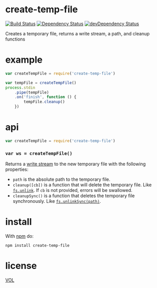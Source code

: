 create-temp-file
================

[![Build Status](https://travis-ci.org/ArtskydJ/create-temp-file.svg)](https://travis-ci.org/ArtskydJ/create-temp-file)
[![Dependency Status](https://david-dm.org/artskydj/create-temp-file.svg)](https://david-dm.org/artskydj/create-temp-file)
[![devDependency Status](https://david-dm.org/artskydj/create-temp-file/dev-status.svg)](https://david-dm.org/artskydj/create-temp-file#info=devDependencies)

Creates a temporary file, returns a write stream, a path, and cleanup functions

# example

```js
var createTempFile = require('create-temp-file')

var tempFile = createTempFile()
process.stdin
	.pipe(tempFile)
	.on('finish', function () {
		tempFile.cleanup()
	})
```

# api

```js
var createTempFile = require('create-temp-file')
```

### `var ws = createTempFile()`

Returns a [write stream](https://nodejs.org/api/fs.html#fs_class_fs_writestream) to the new temporary file with the following properties:
- `path` is the absolute path to the temporary file.
- `cleanup([cb])` is a function that will delete the temporary file. Like [`fs.unlink`](https://nodejs.org/api/fs.html#fs_fs_unlink_path_callback). If `cb` is not provided, errors will be swallowed.
- `cleanupSync()` is a function that deletes the temporary file synchronously. Like [`fs.unlinkSync(path)`](https://nodejs.org/api/fs.html#fs_fs_unlinksync_path).

# install

With [npm](https://npmjs.com/) do:

```
npm install create-temp-file
```

# license

[VOL](http://veryopenlicense.com/)

